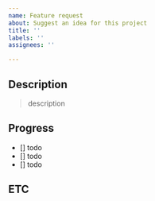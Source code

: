 ```yaml
---
name: Feature request
about: Suggest an idea for this project
title: ''
labels: ''
assignees: ''

---
```


## Description
> description

## Progress
- [] todo
- [] todo
- [] todo

## ETC

